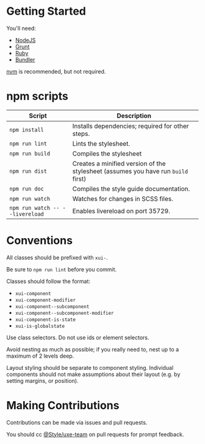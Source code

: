 # Getting Started

You'll need:

* [NodeJS](https://nodejs.org/)
* [Grunt](http://gruntjs.com/)
* [Ruby](https://www.ruby-lang.org/en/)
* [Bundler](http://bundler.io/)

[nvm](https://github.com/creationix/nvm) is recommended, but not required.

# npm scripts

Script          | Description
----------------|-------------
`npm install`   | Installs dependencies; required for other steps.
`npm run lint`  | Lints the stylesheet.
`npm run build` | Compiles the stylesheet
`npm run dist`  | Creates a minified version of the stylesheet (assumes you have run `build` first)
`npm run doc`   | Compiles the style guide documentation.
`npm run watch` | Watches for changes in SCSS files.
`npm run watch -- --livereload` | Enables livereload on port 35729.

# Conventions

All classes should be prefixed with `xui-`.

Be sure to `npm run lint` before you commit.

Classes should follow the format:
* `xui-component`
* `xui-component-modifier`
* `xui-component--subcomponent`
* `xui-component--subcomponent-modifier`
* `xui-component-is-state`
* `xui-is-globalstate`

Use class selectors. Do not use ids or element selectors.

Avoid nesting as much as possible; if you really need to, nest up to a maximum of 2 levels deep.

Layout styling should be separate to component styling. Individual components should not make assumptions about their layout (e.g. by setting margins, or position).

# Making Contributions

Contributions can be made via issues and pull requests.

You should cc [@Style/uxe-team](https://github.dev.xero.com/orgs/Style/teams/uxe-team) on pull requests for prompt feedback.
